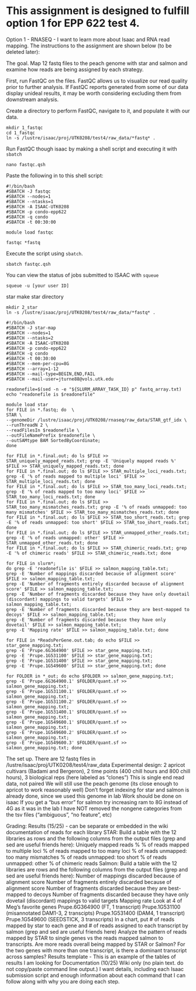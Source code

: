 # This assignment is designed to fulfill option 1 for EPP 622 test 4. 

Option 1 - RNASEQ - I want to learn more about Isaac and RNA read mapping. The instructions to the assignment are shown below (to be deleted later):
 
The goal.
Map 12 fastq files to the peach genome with star and salmon and examine how reads are being assigned by each strategy.

First, run FastQC on the files. FastQC allows us to visualize our read quality prior to further analysis. If FastQC reports generated from some of our data display unideal results, it may be worth considering excluding them from downstream analysis. 

Create a directory to perform FastQC, navigate to it, and populate it with our data.
```
mkdir 1_fastqc
cd 1_fastqc
ln -s /lustre/isaac/proj/UTK0208/test4/raw_data/*fastq* .
```

Run FastQC though isaac by making a shell script and executing it with `sbatch`
```
nano fastqc.qsh
```

Paste the following in to this shell script:
```
#!/bin/bash
#SBATCH -J fastqc
#SBATCH --nodes=1
#SBATCH --ntasks=1
#SBATCH -A ISAAC-UTK0208
#SBATCH -p condo-epp622
#SBATCH -q condo
#SBATCH -t 00:30:00

module load fastqc

fastqc *fastq
```

Execute the script using `sbatch`.
```
sbatch fastqc.qsh
```

You can view the status of jobs submitted to ISAAC with `squeue`
```
squeue -u [your user ID]
```



star
make star directory
```
mkdir 2_star
ln -s /lustre/isaac/proj/UTK0208/test4/raw_data/*fastq* .

#!/bin/bash
#SBATCH -J star-map
#SBATCH --nodes=1
#SBATCH --ntasks=2
#SBATCH -A ISAAC-UTK0208
#SBATCH -p condo-epp622
#SBATCH -q condo
#SBATCH -t 00:30:00
#SBATCH --mem-per-cpu=8G
#SBATCH --array=1-12
#SBATCH --mail-type=BEGIN,END,FAIL
#SBATCH --mail-user=jturne88@vols.utk.edu

readonefile=$(sed -n -e "${SLURM_ARRAY_TASK_ID} p" fastq_array.txt)
echo "readonefile is $readonefile"

module load star
for FILE in *.fastq; do  \
STAR \
--genomeDir /lustre/isaac/proj/UTK0208/rnaseq/raw_data/STAR_gtf_idx \
--runThreadN 2 \
--readFilesIn $readonefile \
--outFileNamePrefix $readonefile \
--outSAMtype BAM SortedByCoordinate;
done
```

```
for FILE in *.final.out; do ls $FILE >> STAR_uniquely_mapped_reads.txt; grep -E 'Uniquely mapped reads %' $FILE >> STAR_uniquely_mapped_reads.txt; done
for FILE in *.final.out; do ls $FILE >> STAR_multiple_loci_reads.txt; grep -E '% of reads mapped to multiple loci' $FILE >> STAR_multiple_loci_reads.txt; done
for FILE in *.final.out; do ls $FILE >> STAR_too_many_loci_reads.txt; grep -E '% of reads mapped to too many loci' $FILE >> STAR_too_many_loci_reads.txt; done
for FILE in *.final.out; do ls $FILE >> STAR_too_many_mismatches_reads.txt; grep -E '% of reads unmapped: too many mismatches' $FILE >> STAR_too_many_mismatches_reads.txt; done
for FILE in *.final.out; do ls $FILE >> STAR_too_short_reads.txt; grep -E '% of reads unmapped: too short' $FILE >> STAR_too_short_reads.txt; done
for FILE in *.final.out; do ls $FILE >> STAR_unmapped_other_reads.txt; grep -E '% of reads unmapped: other' $FILE >> STAR_unmapped_other_reads.txt; done
for FILE in *.final.out; do ls $FILE >> STAR_chimeric_reads.txt; grep -E '% of chimeric reads' $FILE >> STAR_chimeric_reads.txt; done
```

```
for FILE in slurm*; 
do grep -E 'readonefile is' $FILE >> salmon_mapping_table.txt; 
grep -E 'Number of mappings discarded because of alignment score' $FILE >> salmon_mapping_table.txt; 
grep -E 'Number of fragments entirely discarded because of alignment score' $FILE >> salmon_mapping_table.txt; 
grep -E 'Number of fragments discarded because they have only dovetail (discordant) mappings to valid targets' $FILE >> salmon_mapping_table.txt; 
grep -E 'Number of fragments discarded because they are best-mapped to decoys' $FILE >> salmon_mapping_table.txt; 
grep -E 'Number of fragments discarded because they have only dovetail' $FILE >> salmon_mapping_table.txt; 
grep -E 'Mapping rate' $FILE >> salmon_mapping_table.txt; done
```

```
for FILE in *ReadsPerGene.out.tab; do echo $FILE >> star_gene_mapping.txt;  
grep -E 'Prupe.6G364900' $FILE >> star_gene_mapping.txt;  
grep -E 'Prupe.1G531100' $FILE >> star_gene_mapping.txt;  
grep -E 'Prupe.1G531400' $FILE >> star_gene_mapping.txt;  
grep -E 'Prupe.1G549600' $FILE >> star_gene_mapping.txt; done
```

```
for FOLDER in *_out; do echo $FOLDER >> salmon_gene_mapping.txt; 
grep -E 'Prupe.6G364900.1' $FOLDER/quant.sf >> salmon_gene_mapping.txt; 
grep -E 'Prupe.1G531100.1' $FOLDER/quant.sf >> salmon_gene_mapping.txt; 
grep -E 'Prupe.1G531100.2' $FOLDER/quant.sf >> salmon_gene_mapping.txt; 
grep -E 'Prupe.1G531400.1' $FOLDER/quant.sf >> salmon_gene_mapping.txt; 
grep -E 'Prupe.1G549600.1' $FOLDER/quant.sf >> salmon_gene_mapping.txt; 
grep -E 'Prupe.1G549600.2' $FOLDER/quant.sf >> salmon_gene_mapping.txt; 
grep -E 'Prupe.1G549600.3' $FOLDER/quant.sf >> salmon_gene_mapping.txt; done
```



The set up.
There are 12 fastq files in /lustre/isaac/proj/UTK0208/test4/raw_data
Experimental design: 2 apricot cultivars (Badami and Bergeron), 2 time points (400 chill hours and 800 chill hours), 3 biological reps (here labeled as “clones”)
This is single end read data, not paired
We will still use the peach genome (its close enough to apricot to work reasonably well)
Don’t forget indexing for star and salmon is already done, since we used this genome in lab
Work should be done on isaac
If you get a “bus error” for salmon try increasing ram to 8G instead of 4G as it was in the lab
I have NOT removed the nongene categories from the tsv files (“ambiguous”, “no feature”, etc)
 
Grading:
Results (15/25) - can be separate or embedded in the wiki documentation of reads for each library
 STAR: Build a table with the 12 libraries as rows and the following columns from the output files (grep and sed are useful friends here):
Uniquely mapped reads %
% of reads mapped to multiple loci
% of reads mapped to too many loci
% of reads unmapped: too many mismatches
% of reads unmapped: too short
% of reads unmapped: other
% of chimeric reads
Salmon: Build a table with the 12 libraries are rows and the following columns from the output files (grep and sed are useful friends here):
Number of mappings discarded because of alignment score 
Number of fragments entirely discarded because of alignment score
Number of fragments discarded because they are best-mapped to decoys
Number of fragments discarded because they have only dovetail (discordant) mappings to valid targets
Mapping rate
Look at 4 of Meg’s favorite genes
Prupe.6G364900 (FT, 1 transcript)
Prupe.1G531100 (misannotated DAM1-3, 2 transcipts)
Prupe.1G531400  (DAM4, 1 transcript)
Prupe.1G549600 (SEEDSTICK, 3 transcripts)
In a chart, put # of reads mapped by star to each gene and # of reads assigned to each transcript by salmon (grep and sed are useful friends here)
Analyze the pattern of reads mapped by STAR to single genes vs the reads mapped salmon to transcripts. Are more reads overall being mapped by STAR or Salmon? For the two genes with more than one transcript, is there a dominant transcript across samples? 
Results template - This is an example of the tables of results I am looking for
Documentation (10/25)
 Wiki only (no plain text. do not copy/paste command line output.)
 I want details, including each Isaac submission script and enough information about each command that I can follow along with why you are doing each step.
